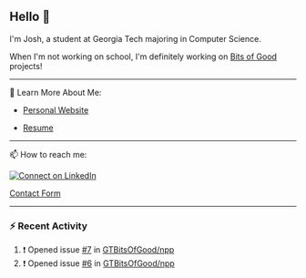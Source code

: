 ## Hello 👋

I'm Josh, a student at Georgia Tech majoring in Computer Science.

When I'm not working on school, I'm definitely working on [Bits of Good](https://bitsofgood.org) projects!

---

📖 Learn More About Me:

* [Personal Website](https://mcfarl.in)

* [Resume](https://www.dropbox.com/s/xak4fdv0h2ghhhy/JoshuaMcFarlin_Resume.pdf?dl=0)

---

📫 How to reach me:

[![Connect on LinkedIn](https://img.shields.io/badge/--linkedin?label=LinkedIn&logo=LinkedIn&style=social)](https://www.linkedin.com/in/joshmcfarlin)

[Contact Form](https://mcfarl.in/contact)

---

### :zap: Recent Activity

<!--START_SECTION:activity-->
1. ❗️ Opened issue [#7](https://github.com//GTBitsOfGood/npp/issues/7) in [GTBitsOfGood/npp](https://github.com//GTBitsOfGood/npp)
2. ❗️ Opened issue [#6](https://github.com//GTBitsOfGood/npp/issues/6) in [GTBitsOfGood/npp](https://github.com//GTBitsOfGood/npp)
<!--END_SECTION:activity-->
